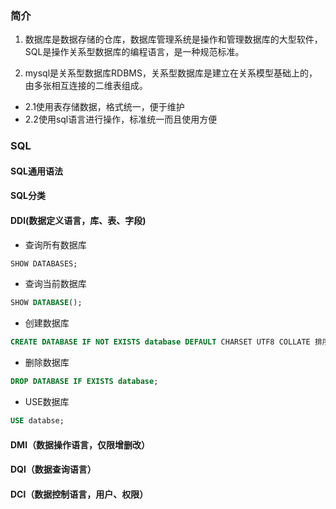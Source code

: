 ### 简介
1. 数据库是数据存储的仓库，数据库管理系统是操作和管理数据库的大型软件，SQL是操作关系型数据库的编程语言，是一种规范标准。

2. mysql是关系型数据库RDBMS，关系型数据库是建立在关系模型基础上的，由多张相互连接的二维表组成。
  - 2.1使用表存储数据，格式统一，便于维护
  - 2.2使用sql语言进行操作，标准统一而且使用方便

### SQL
#### SQL通用语法

#### SQL分类

#### DDl(数据定义语言，库、表、字段)

- 查询所有数据库
```SQL
SHOW DATABASES;
```

- 查询当前数据库
```SQL
SHOW DATABASE();
```

- 创建数据库
```SQL
CREATE DATABASE IF NOT EXISTS database DEFAULT CHARSET UTF8 COLLATE 排序;
```

- 删除数据库
```SQL
DROP DATABASE IF EXISTS database;
```

- USE数据库
```SQL
USE databse;
```


#### DMl（数据操作语言，仅限增删改）

#### DQl（数据查询语言）

#### DCl（数据控制语言，用户、权限）
